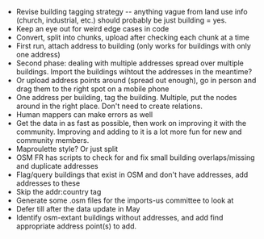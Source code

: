 * Revise building tagging strategy -- anything vague from land use info (church, industrial, etc.) should probably be just building = yes.
* Keep an eye out for weird edge cases in code
* Convert, split into chunks, upload after checking each chunk at a time
* First run, attach address to building (only works for buildings with only one address)
* Second phase: dealing with multiple addresses spread over multiple buildings. Import the buildings wihtout the addresses in the meantime?
* Or upload address points around (spread out enough), go in person and drag them to the right spot on a mobile phone
* One address per building, tag the building. Multiple, put the nodes around in the right place. Don't need to create relations.
* Human mappers can make errors as well
* Get the data in as fast as possible, then work on improving it with the community. Improving and adding to it is a lot more fun for new and community members.
* Maproulette style? Or just split
* OSM FR has scripts to check for and fix small building overlaps/missing and duplicate addresses
* Flag/query buildings that exist in OSM and don't have addresses, add addresses to these
* Skip the addr:country tag
* Generate some .osm files for the imports-us committee to look at
* Defer till after the data update in May
* Identify osm-extant buildings without addresses, and add find appropriate address point(s) to add.
